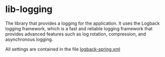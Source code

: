 # lib-logging

The library that provides a logging for the application. It uses the Logback logging framework, which is a
fast and reliable logging framework that provides advanced features such as log rotation, compression, and asynchronous
logging.

All settings are contained in the file [logback-spring.xml](./src/main/resources/logback-spring.xml)